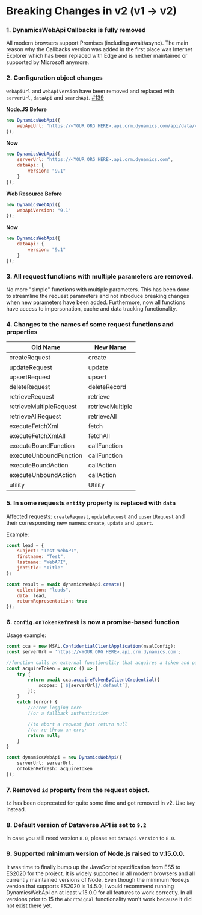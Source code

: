 # Breaking Changes in v2 (v1 -> v2)

 ### 1. DynamicsWebApi Callbacks is fully removed
All modern browsers support Promises (including await/async). The main reason why the Callbacks version was added in the first place was Internet Explorer which has been replaced with Edge and is neither maintained or supported by Microsoft anymore.

 ### 2. Configuration object changes
`webApiUrl` and `webApiVersion` have been removed and replaced with `serverUrl`, `dataApi` and `searchApi`. [#139](https://github.com/AleksandrRogov/DynamicsWebApi/issues/139) 

**Node.JS**
**Before**
```js
new DynamicsWebApi({
    webApiUrl: "https://<YOUR ORG HERE>.api.crm.dynamics.com/api/data/v9.1/"
});
```
**Now**
```js
new DynamicsWebApi({
    serverUrl: "https://<YOUR ORG HERE>.api.crm.dynamics.com",
    dataApi: {
        version: "9.1"
    }
});
```
**Web Resource**
**Before**
```js
new DynamicsWebApi({
    webApiVersion: "9.1"
});
```
**Now**
```js
new DynamicsWebApi({
    dataApi: {
        version: "9.1"
    }
});
```

 ### 3. All request functions with multiple parameters are removed.
No more "simple" functions with multiple parameters. This has been done to streamline the request parameters and not introduce breaking changes when new parameters have been added. Furthermore, now all functions have access to impersonation, cache and data tracking functionality.

### 4. Changes to the names of some request functions and properties

| Old Name | New Name |
|--------|--------|
| createRequest | create |
| updateRequest | update |
| upsertRequest | upsert |
| deleteRequest | deleteRecord |
| retrieveRequest | retrieve |
| retrieveMultipleRequest | retrieveMultiple | 
| retrieveAllRequest | retrieveAll |
| executeFetchXml | fetch |
| executeFetchXmlAll | fetchAll |
| executeBoundFunction | callFunction |
| executeUnboundFunction | callFunction |
| executeBoundAction | callAction |
| executeUnboundAction | callAction |
| utility | Utility |

 ### 5. In some requests `entity` property is replaced with `data`
Affected requests: `createRequest`, `updateRequest` and `upsertRequest` and their corresponding new names: `create`, `update` and `upsert`.

Example:
```js
const lead = {
    subject: "Test WebAPI",
    firstname: "Test",
    lastname: "WebAPI",
    jobtitle: "Title"
};

const result = await dynamicsWebApi.create({
    collection: "leads",
    data: lead,
    returnRepresentation: true
});
```

### 6. `config.onTokenRefresh` is now a promise-based function
Usage example:
```ts
const cca = new MSAL.ConfidentialClientApplication(msalConfig);
const serverUrl = 'https://<YOUR ORG HERE>.api.crm.dynamics.com';

//function calls an external functionality that acquires a token and passes it to DynamicsWebApi
const acquireToken = async () => {
    try {
        return await cca.acquireTokenByClientCredential({
            scopes: [`${serverUrl}/.default`],
        });
    }
    catch (error) {
        //error logging here
        //or a fallback authentication

        //to abort a request just return null
        //or re-throw an error
        return null;
    }
}

const dynamicsWebApi = new DynamicsWebApi({
    serverUrl: serverUrl,
    onTokenRefresh: acquireToken
});
```

### 7. Removed `id`  property from the request object.
`id` has been deprecated for quite some time and got removed in v2. Use `key` instead.

### 8. Default version of Dataverse API is set to `9.2`
In case you still need version `8.0`, please set `dataApi.version` to `8.0`.

### 9. Supported minimum version of Node.js raised to v.15.0.0.
It was time to finally bump up the JavaScript specification from ES5 to ES2020 for the project. It is widely supported in all modern browsers and all currently maintained versions of Node. Even though the minimum Node.js version that supports ES2020 is 14.5.0, I would recommend running DynamicsWebApi on at least v.15.0.0 for all features to work correctly. In all versions prior to 15 the `AbortSignal` functionality won't work because it did not exist there yet.